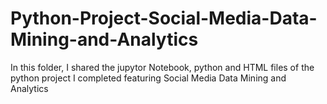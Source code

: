 # Python-Project-Social-Media-Data-Mining-and-Analytics
In this folder, I shared the jupytor Notebook, python and HTML files of the python project I completed featuring Social Media Data Mining and Analytics
